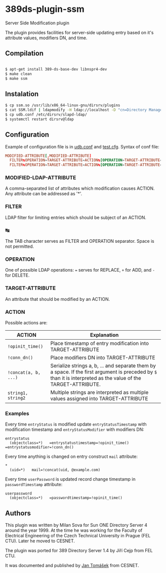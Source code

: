 # 389ds-plugin-ssm

Server Side Modification plugin

The plugin provides facilities for server-side updating entry based on
it's attribute values, modifiers DN, and time.

## Compilation

```sh

$ apt-get install 389-ds-base-dev libnspr4-dev
$ make clean
$ make ssm
```

## Instalation
```sh
$ cp ssm.so /usr/lib/x86_64-linux-gnu/dirsrv/plugins
$ cat SSM.ldif | ldapmodify -H ldap://localhost -D "cn=Directory Manager" -W
$ cp udb.conf /etc/dirsrv/slapd-ldap/
$ systemctl restart dirsrv@ldap
```

## Configuration

Example of configuration file is in [udb.conf](udb.conf) and
[test.cfg](test.cfg). Syntax of conf file:

```conf
MODIFIED-ATTRIBUTE[,MODIFIED-ATTRIBUTE]
  FILTER↹OPERATION=TARGET-ATTRIBUTE=ACTION↹[OPERATION=TARGET-ATTRIBUTE=ACTION]
  FILTER↹OPERATION=TARGET-ATTRIBUTE=ACTION↹[OPERATION=TARGET-ATTRIBUTE=ACTION]
```

### MODIFIED-LDAP-ATTRIBUTE

A comma-separated list of attributes which modification causes
ACTION. Any attribute can be addressed as '*'.

### FILTER

LDAP filter for limiting entries which should be subject of an ACTION.

### ↹

The TAB character serves as FILTER and OPERATION separator. Space is not permitted.

### OPERATION

One of possible LDAP operations: `=` serves for REPLACE, `+` for ADD, and `-` for DELETE.

### TARGET-ATTRIBUTE

An attribute that should be modified by an ACTION.

### ACTION

Possible actions are:

| ACTION         | Explanation |
| ---            | --- |
| `!opinit_time()` | Place timestamp of entry modification into TARGET-ATTRIBUTE |
| `!conn_dn()`     | Place modifiers DN into TARGET-ATTRIBUTE |
| `!concat(a, b, ...)` | Serialize strings a, b, ... and separate them by ` ` a space. If the first argument is preceded by ``$`` than it is interpreted as the value of the TARGET-ATTRIBUTE. |
| `string1, string2` | Multiple strings are interpreted as multiple values assigned into TARGET-ATTRIBUTE |

### Examples

Every time ``entryStatus`` is modified update ``entryStatusTimestamp``
with modification timestamp and ``entryStatusModifier`` with modifiers DN:

```
entrystatus
  (objectclass=*)	=entrystatustimestamp=!opinit_time()	=entrystatusmodifier=!conn_dn()
```

Every time anything is changed on entry construct ``mail`` attribute:
```
*
  (uid=*)	mail=!concat(uid, @example.com)
```

Every time ``userPassword`` is updated record change timestamp in ``passwordTimestamp`` attribute:

```
userpassword
  (objectclass=*)	=passwordtimestamp=!opinit_time()
```

## Authors

This plugin was written by Milan Sova for Sun ONE Directory Server 4
around the year 1999. At the time he was working for the Faculty of Electrical
Engineering of the Czech Technical University in Prague (FEL
CTU). Later he moved to CESNET.

The plugin was ported for 389 Directory Server 1.4 by Jiří Cejp from FEL CTU.

It was documented and published by [Jan Tomášek](https://github.com/semik) from CESNET.